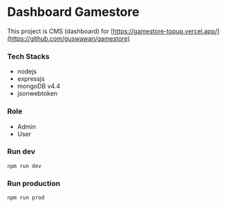 # Dashboard Gamestore
This project is CMS (dashboard) for [https://gamestore-topup.vercel.app/](https://github.com/guswawan/gamestore) 

### Tech Stacks

* nodejs
* expressjs
* mongoDB v4.4
* jsonwebtoken 

### Role
* Admin
* User

### Run dev
`npm run dev`

### Run production
`npm run prod`

